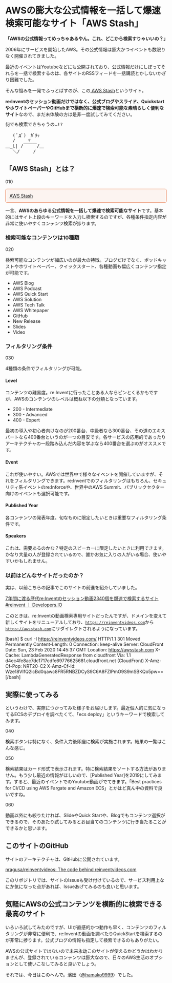 # AWSの膨大な公式情報を一括して爆速検索可能なサイト「AWS Stash」

<strong>「AWSの公式情報ってめっちゃあるやん。これ、どこから検索すりゃいいの？」</strong>

2006年にサービスを開始したAWS。その公式情報は膨大かつイベントも数限りなく開催されてきました。

最近のイベントはYoutubeなどにも公開されており、公式情報だけにしぼってそれらを一括で検索するのは、各サイトのRSSフィードを一括購読とかしないかぎり困難でした。

そんな悩みを一発でふっとばすのが、この<a href="https://awsstash.com/" target="_blank">
AWS Stash</a>というサイト。

<strong>re:Inventのセッション動画だけではなく、公式ブログやスライド、QuickstartやホワイトペーパーやGitHubまで横断的に爆速で検索可能な素晴らしく便利なサイト</strong>なので、まだ未体験の方は是非一度試してみてください。

<pre style="line-height:120%;">
何でも検索できちゃうの…!?

　 ( ﾟдﾟ)　ｶﾞﾀｯ
　 /　　 ヾ
＿_L| /￣￣￣/＿
　 ＼/　　　/
</pre>


## 「AWS Stash」とは？

010

<p style="padding: 12px;border-color: #E97F50;border-width: 1px;border-style: solid;border-radius: 5px;background-color: rgba(233, 127, 80, 0.07);">
<a href="https://awsstash.com/" target="_blank">AWS Stash</a>
</p>

一言、<strong>AWSのあらゆる公式情報を一括して爆速で検索可能なサイト</strong>です。基本的にはサイト上段のキーワードを入力し検索するのですが、各種条件指定内容が非常に使いやすくコンテンツ検索が捗ります。

### 検索可能なコンテンツは10種類

020

検索可能なコンテンツが幅広いのが最大の特徴。ブログだけでなく、ポッドキャストやホワイトペーパー、クイックスタート、各種動画も幅広くコンテンツ指定が可能です。

- AWS Blog
- AWS Podcast
- AWS Quick Start
- AWS Solution
- AWS Tech Talk
- AWS Whitepaper
- GitHub
- New Release
- Slides
- Video

### フィルタリング条件

030

4種類の条件でフィルタリングが可能。

#### Level

コンテンツの難易度。re:Inventに行ったことある人ならピンとくるかもですが、AWSのコンテンツのレベルは概ね以下の分類となっています。

- 200 - Intermediate
- 300 - Advanced
- 400 - Expert

最初の導入や初心者向けなのが200番台、中級者なら300番台、その道のエキスパートなら400番台というのが一つの目安です。各サービスの応用的であったりアーキテクチャの一段踏み込んだ内容を学ぶなら400番台を選ぶのがオススメです。

#### Event

これが使いやすい。AWSでは世界中で様々なイベントを開催していますが、それをフィルタリングできます。re:Inventでのフィルタリングはもちろん、セキュリティ系イベントのre:Inforceや、世界中のAWS Summit、パブリックセクター向けのイベントも選択可能です。

#### Published Year

各コンテンツの発表年度。旬なものに限定したいときは重要なフィルタリング条件です。

#### Speakers

これは、需要あるのかな？特定のスピーカーに限定したいときに利用できます。かなり大量の人が登録されているので、誰かお気に入りの人がいる場合、使いやすいかもしれません。

### 以前はどんなサイトだったのか？

実は、以前こちらの記事でこのサイトの前進を紹介していました。

<a href="https://dev.classmethod.jp/cloud/aws/all-reinvent-breakoutsessions/" target="_blank">7年間に渡る歴代re:Inventのセッション動画2340個を爆速で検索するサイト #reinvent ｜ Developers.IO</a>

このときは、re:Inventの動画検索専用サイトだったんですが、ドメインを変えて新しくサイトをリニューアルしており、<code>https://reinventvideos.com</code>から<code>https://awsstash.com</code>にリダイレクトされるようになっています。

[bash]
$ curl -I https://reinventvideos.com/
HTTP/1.1 301 Moved Permanently
Content-Length: 0
Connection: keep-alive
Server: CloudFront
Date: Sun, 23 Feb 2020 14:45:37 GMT
Location: https://awsstash.com
X-Cache: LambdaGeneratedResponse from cloudfront
Via: 1.1 d4ec4fe8ac7dc1717cdfe6977662568f.cloudfront.net (CloudFront)
X-Amz-Cf-Pop: NRT20-C2
X-Amz-Cf-Id: Wze18VIfQ2lcBd0qawc8FR5RNBZDCyS9C6A8FZlPmO9S9mSBKQo5pw==
[/bash]


## 実際に使ってみる

というわけで、実際につかってみた様子をお届けします。最近個人的に気になってるECSのデプロイを調べたくて、「ecs deploy」というキーワードで検索してみます。

040

検索ボタンは特になく、条件入力後即座に検索が実施されます。結果の一覧はこんな感じ。

050

検索結果はカード形式で表示されます。特に検索結果をソートする方法がありません。もう少し最近の情報がほしいので、[Published Year]を2019にしてみます。すると、最近のイベントでのYoutube動画がでてきます。「Best practices for CI/CD using AWS Fargate and Amazon ECS」とかはど真ん中の資料で良いですね。

060

動画以外にも絞りたければ、SlideやQuick Startや、Blogでもコンテンツ選択ができるので、そのあたり試してみるとお目当てのコンテンツに行き当たることができるかと思います。

## このサイトのGitHub

サイトのアーキテクチャは、GitHubに公開されています。

<a href="https://github.com/nragusa/reinventvideos" target="_blank">nragusa/reinventvideos: The code behind reinventvideos.com</a>

このリポジトリでは、サイトのIssueも受け付けているので、サービス利用上なにか気になった点があれば、Issueあげてみるのも良いと思います。

## 気軽にAWSの公式コンテンツを横断的に検索できる最高のサイト

いろいろ試してみたのですが、UIが直感的かつ動作も早く、コンテンツのフィルタリングが非常に便利で、re:Inventの動画を調べたりQuickStartを検索するのが非常に捗ります。公式ブログの情報も指定して検索できるのもありがたい。

AWSの公式サイトではないので未来永劫このサイトが使えるかどうかはわかりませんが、登録されているコンテンツは膨大なので、日々のAWS生活のオプションとして使いこなしてみると良いでしょう。

それでは、今日はこのへんで。濱田（<a href="https://twitter.com/hamako9999" target="_blank">@hamako9999</a>）でした。



